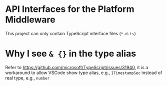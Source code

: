 # API Interfaces for the Platform Middleware

This project can only contain TypeScript interface files (`*.d.ts`)

# Why I see `& {}` in the type alias

Refer to https://github.com/microsoft/TypeScript/issues/31940, it is a workaround to allow VSCode show type alias, e.g., `ITimestampSec` instead of real type, e.g., `number`
